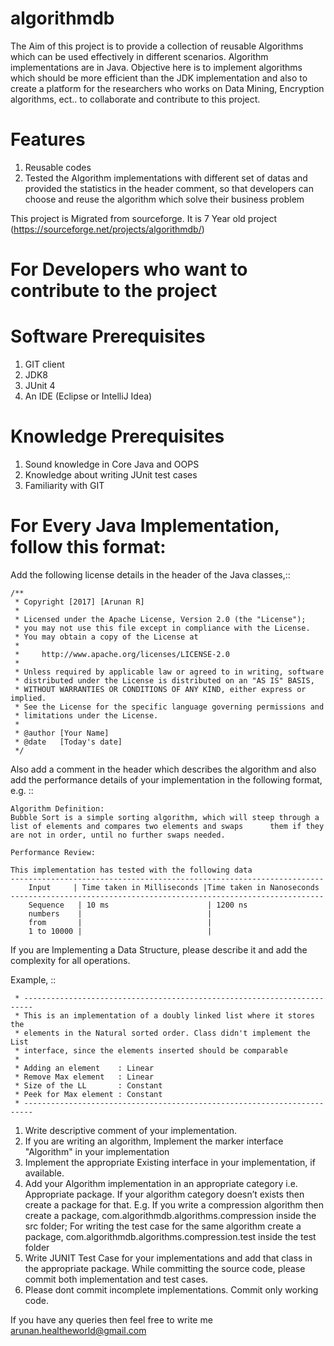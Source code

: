 # algorithmdb
The Aim of this project is to provide a collection of reusable Algorithms which can be used effectively in different scenarios.  Algorithm implementations are in Java. Objective here is to implement algorithms which should be more efficient than the JDK implementation and also to create a platform for the researchers who works on Data Mining, Encryption algorithms, ect.. to collaborate and contribute to this project.

# Features
1. Reusable codes
2. Tested the Algorithm implementations with different set of datas and provided the statistics in the header comment, so that developers can choose and reuse the algorithm which solve their business problem

This project is Migrated from sourceforge. It is 7 Year old project (https://sourceforge.net/projects/algorithmdb/)

# For Developers who want to contribute to the project

# Software Prerequisites 
1. GIT client 
2. JDK8
3. JUnit 4
4. An IDE (Eclipse or IntelliJ Idea)

# Knowledge Prerequisites
1. Sound knowledge in Core Java and OOPS
2. Knowledge about writing JUnit test cases
3. Familiarity with GIT

# For Every Java Implementation, follow this format:

Add the following license details  in the header of the Java classes,::
    
    
    /**
     * Copyright [2017] [Arunan R]
     *
     * Licensed under the Apache License, Version 2.0 (the "License");
     * you may not use this file except in compliance with the License.
     * You may obtain a copy of the License at
     *
     *     http://www.apache.org/licenses/LICENSE-2.0
     *
     * Unless required by applicable law or agreed to in writing, software
     * distributed under the License is distributed on an "AS IS" BASIS,
     * WITHOUT WARRANTIES OR CONDITIONS OF ANY KIND, either express or implied.
     * See the License for the specific language governing permissions and
     * limitations under the License.
     * 
     * @author [Your Name]
     * @date   [Today's date]
     */


Also add a comment in the header which describes the algorithm and also add the performance details of your implementation in the following format, e.g.
::

    Algorithm Definition:
    Bubble Sort is a simple sorting algorithm, which will steep through a list of elements and compares two elements and swaps      them if they are not in order, until no further swaps needed.

    Performance Review:

    This implementation has tested with the following data
    ----------------------------------------------------------------------
        Input     | Time taken in Milliseconds |Time taken in Nanoseconds
    ----------------------------------------------------------------------
        Sequence   | 10 ms                      | 1200 ns
        numbers    |                            |
        from       |                            |
        1 to 10000 |                            |

If you are Implementing a Data Structure, please describe it and add the complexity for all operations.

Example, ::

     * ------------------------------------------------------------------------
     * This is an implementation of a doubly linked list where it stores the 
     * elements in the Natural sorted order. Class didn't implement the List 
     * interface, since the elements inserted should be comparable
     * 
     * Adding an element    : Linear
     * Remove Max element   : Linear
     * Size of the LL       : Constant
     * Peek for Max element : Constant
     * ------------------------------------------------------------------------


1. Write descriptive comment of your implementation.
2. If you are writing an algorithm, Implement the marker interface "Algorithm" in your implementation
3. Implement the appropriate Existing interface in your implementation, if available.
4. Add your Algorithm implementation in an appropriate category i.e. Appropriate package. If your algorithm category doesn’t exists then create a package for that.
E.g. If you write a compression algorithm then create a package,
         com.algorithmdb.algorithms.compression inside the src folder;
        For writing the test case for the same algorithm create a package,
         com.algorithmdb.algorithms.compression.test inside the test folder
5. Write JUNIT Test Case for your implementations and add that class in the appropriate package. While committing the source code, please commit both implementation and test cases.
6. Please dont commit incomplete implementations. Commit only working code.



If you have any queries then feel free to write me arunan.healtheworld@gmail.com
    
